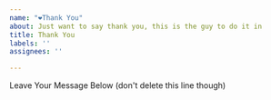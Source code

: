 ```yaml
---
name: "❤️Thank You"
about: Just want to say thank you, this is the guy to do it in
title: Thank You
labels: ''
assignees: ''

---
```


Leave Your Message Below (don't delete this line though)
